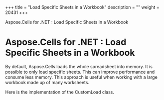 +++
title = "Load Specific Sheets in a Workbook" 
description = "" 
weight = 20431 
+++

Aspose.Cells for .NET : Load Specific Sheets in a Workbook  

# Aspose.Cells for .NET : Load Specific Sheets in a Workbook


By default, Aspose.Cells loads the whole spreadsheet into memory. It is possible to only load specific sheets. This can improve performance and consume less memory. This approach is useful when working with a large workbook made up of many worksheets.

  
  

Here is the implementation of the CustomLoad class.

  

